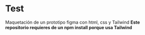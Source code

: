 # Test
Maquetación de un prototipo figma con html, css y Tailwind
**Este repositorio requieres de un npm install porque usa Tailwind**